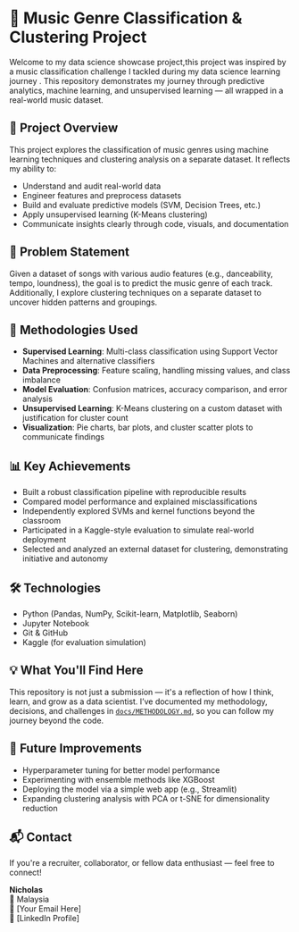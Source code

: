 # 🎵 Music Genre Classification & Clustering Project

Welcome to my data science showcase project,this project was inspired by a music classification challenge I tackled during my data science learning journey . This repository demonstrates my journey through predictive analytics, machine learning, and unsupervised learning — all wrapped in a real-world music dataset.

## 🚀 Project Overview

This project explores the classification of music genres using machine learning techniques and clustering analysis on a separate dataset. It reflects my ability to:
- Understand and audit real-world data
- Engineer features and preprocess datasets
- Build and evaluate predictive models (SVM, Decision Trees, etc.)
- Apply unsupervised learning (K-Means clustering)
- Communicate insights clearly through code, visuals, and documentation

## 🧠 Problem Statement
Given a dataset of songs with various audio features (e.g., danceability, tempo, loundness), the goal is to predict the music genre of each track. Additionally, I explore clustering techniques on a separate dataset to uncover hidden patterns and groupings.


## 🧪 Methodologies Used

- **Supervised Learning**: Multi-class classification using Support Vector Machines and alternative classifiers
- **Data Preprocessing**: Feature scaling, handling missing values, and class imbalance
- **Model Evaluation**: Confusion matrices, accuracy comparison, and error analysis
- **Unsupervised Learning**: K-Means clustering on a custom dataset with justification for cluster count
- **Visualization**: Pie charts, bar plots, and cluster scatter plots to communicate findings

## 📊 Key Achievements

- Built a robust classification pipeline with reproducible results
- Compared model performance and explained misclassifications
- Independently explored SVMs and kernel functions beyond the classroom
- Participated in a Kaggle-style evaluation to simulate real-world deployment
- Selected and analyzed an external dataset for clustering, demonstrating initiative and autonomy

## 🛠 Technologies

- Python (Pandas, NumPy, Scikit-learn, Matplotlib, Seaborn)
- Jupyter Notebook
- Git & GitHub
- Kaggle (for evaluation simulation)

## 💡 What You'll Find Here

This repository is not just a submission — it's a reflection of how I think, learn, and grow as a data scientist. I’ve documented my methodology, decisions, and challenges in [`docs/METHODOLOGY.md`](docs/METHODOLOGY.md), so you can follow my journey beyond the code.

## 📌 Future Improvements
- Hyperparameter tuning for better model performance
- Experimenting with ensemble methods like XGBoost
- Deploying the model via a simple web app (e.g., Streamlit)
- Expanding clustering analysis with PCA or t-SNE for dimensionality reduction

## 📬 Contact

If you're a recruiter, collaborator, or fellow data enthusiast — feel free to connect!

**Nicholas**  
📍 Malaysia  
📧 [Your Email Here]  
🔗 [LinkedIn Profile]  
